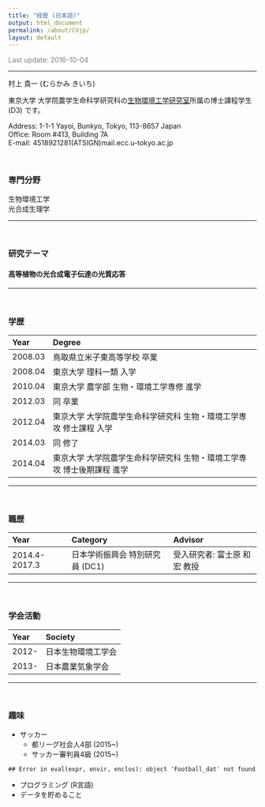 ```yaml
---
title: "経歴 (日本語)"
output: html_document
permalink: /about/CVjp/
layout: default
---
```


<FONT color="grey">Last update: 2016-10-04  </FONT><br>

--------------

村上 貴一 (むらかみ きいち)

東京大学 大学院農学生命科学研究科の[生物環境工学研究室](http://www.kankyo.en.a.u-tokyo.ac.jp/index-E.htm)所属の博士課程学生 (D3) です。  


Address: 1-1-1 Yayoi, Bunkyo, Tokyo, 113-8657 Japan  
Office: Room #413, Building 7A  
E-mail: 4518921281(ATSIGN)mail.ecc.u-tokyo.ac.jp  



<br>

### 専門分野  
生物環境工学  
光合成生理学  

------

<br>

### 研究テーマ  

#### 高等植物の光合成電子伝達の光質応答  

------

<br>

### 学歴

|Year    |Degree                                                                 |
|:-------|:----------------------------------------------------------------------|
|2008.03 |鳥取県立米子東高等学校 卒業                                            |
|2008.04 |東京大学 理科一類 入学                                                 |
|2010.04 |東京大学 農学部 生物・環境工学専修 進学                                |
|2012.03 |同 卒業                                                                |
|2012.04 |東京大学 大学院農学生命科学研究科 生物・環境工学専攻 修士課程 入学     |
|2014.03 |同 修了                                                                |
|2014.04 |東京大学 大学院農学生命科学研究科 生物・環境工学専攻 博士後期課程 進学 |

------

<br>

### 職歴

|Year          |Category                        |Advisor                      |
|:-------------|:-------------------------------|:----------------------------|
|2014.4-2017.3 |日本学術振興会 特別研究員 (DC1) |受入研究者: 富士原 和宏 教授 |

------

<br>

### 学会活動

|Year  |Society            |
|:-----|:------------------|
|2012- |日本生物環境工学会 |
|2013- |日本農業気象学会   |

-----

<br>

### 趣味  

- サッカー  
    - 都リーグ社会人4部 (2015~)  
    - サッカー審判員4級 (2015~)  

```
## Error in eval(expr, envir, enclos): object 'Football_dat' not found
```

- プログラミング (R言語)  
- データを貯めること  

